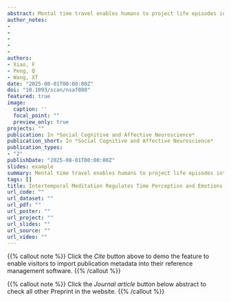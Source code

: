 ```yaml
---
abstract: Mental time travel enables humans to project life episodes into the future, shaping present behavior through episodic future thinking. This study explored the effects of repeated mental time travel from the present to the end of life on the time perception and emotional experiences of young adults. Unlike previous studies that focused solely on a single moment (present or death), we introduced intertemporal meditation, which combines mindfulness meditation and episodic future thinking. Using a within-subject design combined with fNIRS recording, we compared pre-meditation with post-meditation measures in both mindfulness and intertemporal meditation conditions. Behavioral results showed that intertemporal meditation shortened time perception and made the participants feel more peaceful and less anxious. The fNIRS results revealed that intertemporal meditation resulted in higher overall brain activations than mindfulness meditation. Hemodynamic measures revealed significant left-lateralized activations in brain regions associated with emotion regulation and cognitive control, particularly the dorsolateral prefrontal cortex, anterior prefrontal cortex, and orbitofrontal cortex. In addition, right-lateralized activations in Broca’s area and middle temporal gyrus indicated enhanced processing of social cues and autobiographical memory processing. These findings underscore the adaptive utility of intertemporal meditation in emotion regulation and its potential to improve cognitive control functions.
author_notes:
- 
- 
-
-
-
authors:
- Xiao, F
- Peng, Q
- Wang, XT
date: "2025-08-01T00:00:00Z"
doi: "10.1093/scan/nsaf080"
featured: true
image:
  caption: ''
  focal_point: ""
  preview_only: true
projects: ""
publication: In *Social Cognitive and Affective Neuroscience*
publication_short: In *Social Cognitive and Affective Neuroscience*
publication_types: 
- "2"
publishDate: "2025-08-01T00:00:00Z"
slides: example
summary: Mental time travel enables humans to project life episodes into the future, shaping present behavior through episodic future thinking.
tags: []
title: Intertemporal Meditation Regulates Time Perception and Emotions An Exploratory fNIRS Study
url_code: ""
url_dataset: ""
url_pdf: ""
url_poster: ""
url_project: ""
url_slides: ""
url_source: ""
url_video: ""
---
```


{{% callout note %}}
Click the _Cite_ button above to demo the feature to enable visitors to import publication metadata into their reference management software.
{{% /callout %}}

{{% callout note %}}
Click the _Journal article_ button below abstract to check all other Preprint in the website.
{{% /callout %}}
